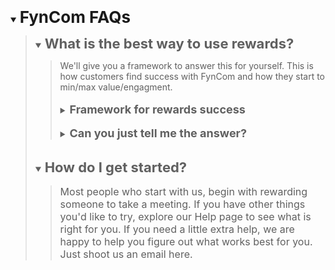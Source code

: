 [//]: # (Table of contents don't translate properly into a Wix HTML embed. Just do drop downs for now)

<details open><summary>

## FynCom FAQs 
</summary><blockquote>


<details open><summary>

### What is the best way to use rewards?
</summary><blockquote>
We'll give you a framework to answer this for yourself. This is how customers find success with FynCom and how they start to min/max value/engagment.
<br>


<br>
<details><summary>

#### Framework for rewards success 
</summary><blockquote>

Run A/B tests until you get to the smallest value you can offer, while still have a substantial increase in your responses.

1. Run an A/B test #1 to test your outreach campaign with and without a FynCom Reward.
    * Ensure that you make it clear throughout the Rewards sequence that there is an IMMEDIATE incentive available.
2. If you see greater response rates with the test that has a reward (it never fails), then you'll want to run your next A/B Test
3. Run A/B test #2 to compare an outreach campaign with the same Reward from A/B test #1 versus a campaign with 25% of that reward.
    * How do the tests compare with what you're used to? You may find that just the smallest incentive possible makes a substantial difference in
      your response rates.

</blockquote></details>

<br>
<details><summary>

#### Can you just tell me the answer? 
</summary><blockquote>

Someday, we will. We run tests daily, but need pioneers like you, testing this in their workflows. It is our goal to be the place you go to,
when you need to know how much it costs on average to get a Director of Marketing at a Series B Software Startup. That comes with scale. The people
who come on this journey with us will be the first to know and will reap benefits throughout the entire journey.

Below are a few of the variables that influence the answer to the question above.
* Industry
    * Who do you sell to?
* Reputation of your company
    * Does your company have enough brand recognition?
    * Are your ideal customers eager to respond to you when you reach out?
* Maturity of your product / service / feature
    * Is it at product market fit?
    * Is it before product market fit?
* Financial health of your business
    * Does your company print money?
        * Maybe you can afford to be a little more extravagent in the Interactive rewards you offer

</blockquote></details>
</blockquote></details>

<br>
<details open><summary>

### How do I get started? 
</summary><blockquote>

Most people who start with us, begin with rewarding someone to take a meeting. 
If you have other things you'd like to try, explore our Help page to see what is right for you.
If you need a little extra help, we are happy to help you figure out what works best for you. Just shoot us an email here.

</blockquote></details>


</blockquote></details>



<style>
        details summary { 
          cursor: pointer;
        }
        
        details summary > * {
          display: inline;
        }
        p {
            font-size: 16px;
        }
        strong {
            font-size: 20px;
        }
        h2 {
            font-size: 26px;
            text-align: center;
        }
        h3 {
            font-size: 22px;
            text-align: left;
        }
        h4 {
            font-size: 18px;
            text-align: left;
        }
</style>
